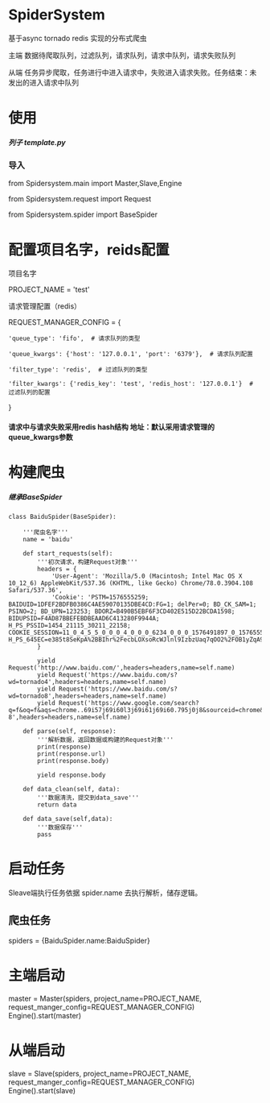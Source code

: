 # SpiderSystem
基于async tornado redis 实现的分布式爬虫 

  主端 数据待爬取队列，过滤队列，请求队列，请求中队列，请求失败队列
  
  从端 任务异步爬取，任务进行中进入请求中，失败进入请求失败。任务结束：未发出的进入请求中队列

# 使用
##### 列子 template.py

### 导入
from Spidersystem.main import Master,Slave,Engine

from Spidersystem.request import Request

from Spidersystem.spider import BaseSpider

# 配置项目名字，reids配置

  项目名字

  PROJECT_NAME = 'test'

  请求管理配置（redis）

  REQUEST_MANAGER_CONFIG = {

    'queue_type': 'fifo',  # 请求队列的类型
    
    'queue_kwargs': {'host': '127.0.0.1', 'port': '6379'},  # 请求队列配置
    
    'filter_type': 'redis',  # 过滤队列的类型
    
    'filter_kwargs': {'redis_key': 'test', 'redis_host': '127.0.0.1'}  # 过滤队列的配置
    
}
  
  #### 请求中与请求失败采用redis hash结构 地址：默认采用请求管理的queue_kwargs参数
  
# 构建爬虫

##### 继承BaseSpider


    class BaiduSpider(BaseSpider):
    
        '''爬虫名字'''
        name = 'baidu'
    
        def start_requests(self):
            '''初次请求，构建Request对象'''
            headers = {
                'User-Agent': 'Mozilla/5.0 (Macintosh; Intel Mac OS X 10_12_6) AppleWebKit/537.36 (KHTML, like Gecko) Chrome/78.0.3904.108 Safari/537.36',
                'Cookie': 'PSTM=1576555259; BAIDUID=1DFEF2BDFB0386C4AE59070135DBE4CD:FG=1; delPer=0; BD_CK_SAM=1; PSINO=2; BD_UPN=123253; BDORZ=B490B5EBF6F3CD402E515D22BCDA1598; BIDUPSID=F4AD87BBEFEBDBEAAD6C413280F9944A; H_PS_PSSID=1454_21115_30211_22158; COOKIE_SESSION=11_0_4_5_5_0_0_0_4_0_0_0_6234_0_0_0_1576491897_0_1576555271%7C5%230_0_1576555271%7C1; H_PS_645EC=e385t8SeKpA%2BBIhr%2FecbLOXsoRcWJlnl9IzbzUaq7qOO2%2FOB1yZqA9uh3xA'
            }
    
            yield Request('http://www.baidu.com/',headers=headers,name=self.name)
            yield Request('https://www.baidu.com/s?wd=tornado4',headers=headers,name=self.name)
            yield Request('https://www.baidu.com/s?wd=tornado8',headers=headers,name=self.name)
            yield Request('https://www.google.com/search?q=f&oq=f&aqs=chrome..69i57j69i60l3j69i61j69i60.795j0j8&sourceid=chrome&ie=UTF-8',headers=headers,name=self.name)
    
        def parse(self, response):
            '''解析数据，返回数据或构建的Request对象'''
            print(response)
            print(response.url)
            print(response.body)
    
            yield response.body
    
        def data_clean(self, data):
            '''数据清洗，提交到data_save'''
            return data
    
        def data_save(self,data):
            '''数据保存'''
            pass
        
# 启动任务
Sleave端执行任务依据 spider.name 去执行解析，储存逻辑。

## 爬虫任务
spiders = {BaiduSpider.name:BaiduSpider}
# 主端启动
master = Master(spiders, project_name=PROJECT_NAME, request_manger_config=REQUEST_MANAGER_CONFIG)
Engine().start(master)
# 从端启动
slave = Slave(spiders, project_name=PROJECT_NAME, request_manger_config=REQUEST_MANAGER_CONFIG)
Engine().start(slave)
  
